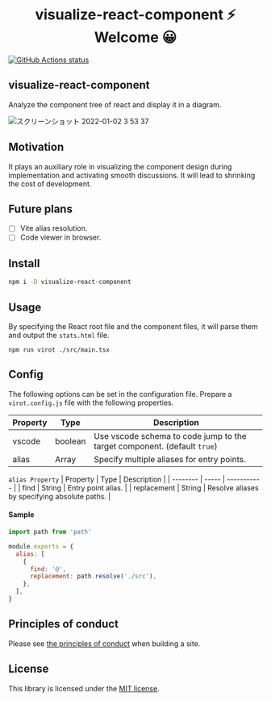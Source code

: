 <h1 align="center">visualize-react-component ⚡ Welcome 😀</h1>

<p align="left">
  <a href="https://github.com/actions/setup-node"><img alt="GitHub Actions status" src="https://github.com/activeguild/visualize-react-component/workflows/automatic%20release/badge.svg" style="max-width:100%;"></a>
</p>

## visualize-react-component

Analyze the component tree of react and display it in a diagram.

![スクリーンショット 2022-01-02 3 53 37](https://user-images.githubusercontent.com/39351982/147858017-5545345b-ab53-42d0-92a9-41b7d72c7a54.png)

## Motivation

It plays an auxiliary role in visualizing the component design during implementation and activating smooth discussions.
It will lead to shrinking the cost of development.

## Future plans

- [ ] Vite alias resolution.
- [ ] Code viewer in browser.

## Install

```bash
npm i -D visualize-react-component
```

## Usage

By specifying the React root file and the component files, it will parse them and output the `stats.html` file.

```
npm run virot ./src/main.tsx
```

## Config

The following options can be set in the configuration file.
Prepare a `virot.config.js` file with the following properties.

| Property | Type    | Description                                                              |
| -------- | ------- | ------------------------------------------------------------------------ |
| vscode   | boolean | Use vscode schema to code jump to the target component. (default `true`) |
| alias    | Array   | Specify multiple aliases for entry points.                               |

`alias Property`
| Property | Type | Description |
| -------- | ----- | ----------- |
| find | String | Entry point alias. |
| replacement | String | Resolve aliases by specifying absolute paths. |

#### Sample

```js
import path from 'path'

module.exports = {
  alias: [
    {
      find: '@',
      replacement: path.resolve('./src'),
    },
  ],
}
```

## Principles of conduct

Please see [the principles of conduct](https://github.com/activeguild/visualize-react-component/blob/master/.github/CONTRIBUTING.md) when building a site.

## License

This library is licensed under the [MIT license](https://github.com/activeguild/visualize-react-component/blob/master/LICENSE).
